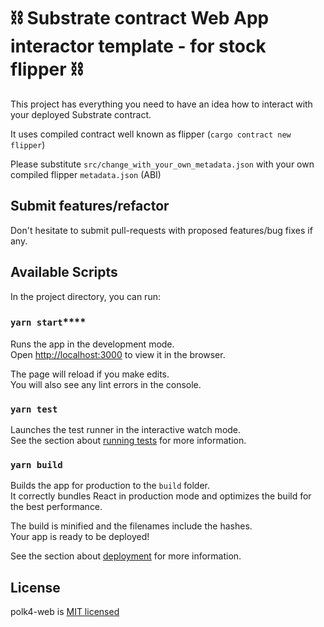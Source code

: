 # ⛓ Substrate contract Web App interactor template - for stock flipper ⛓

This project has everything you need to have an idea how to interact with your deployed Substrate contract.

It uses compiled contract well known as flipper (`cargo contract new flipper`)

Please substitute `src/change_with_your_own_metadata.json` with your own compiled flipper `metadata.json` (ABI)

## Submit features/refactor

Don't hesitate to submit pull-requests with proposed features/bug fixes if any.

## Available Scripts

In the project directory, you can run:

### `yarn start`****

Runs the app in the development mode.\
Open [http://localhost:3000](http://localhost:3000) to view it in the browser.

The page will reload if you make edits.\
You will also see any lint errors in the console.

### `yarn test`

Launches the test runner in the interactive watch mode.\
See the section about [running tests](https://facebook.github.io/create-react-app/docs/running-tests) for more information.

### `yarn build`

Builds the app for production to the `build` folder.\
It correctly bundles React in production mode and optimizes the build for the best performance.

The build is minified and the filenames include the hashes.\
Your app is ready to be deployed!

See the section about [deployment](https://facebook.github.io/create-react-app/docs/deployment) for more information.

## License
polk4-web is [MIT licensed](LICENSE)

